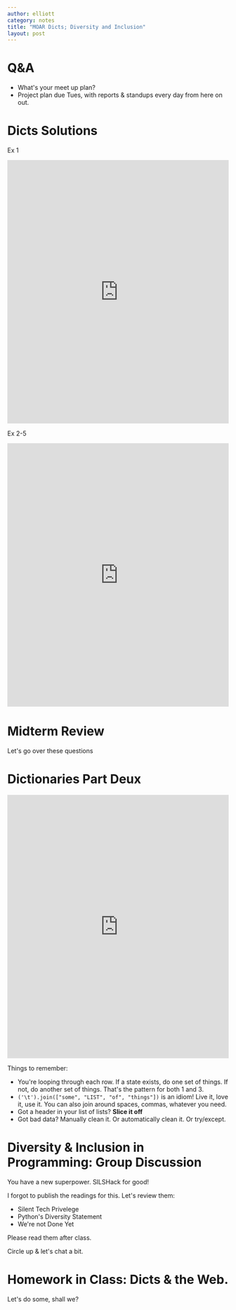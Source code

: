 ```yaml
---
author: elliott
category: notes
title: "MOAR Dicts; Diversity and Inclusion"
layout: post
---
```


# Q&A

- What's your meet up plan?
- Project plan due Tues, with reports & standups every day from here on out.

# Dicts Solutions

Ex 1

<iframe src="https://trinket.io/embed/python3/6836f5a01e" width="100%" height="600" frameborder="0" marginwidth="0" marginheight="0" allowfullscreen></iframe>

Ex 2-5

<iframe src="https://trinket.io/embed/python3/7ab711043e" width="100%" height="600" frameborder="0" marginwidth="0" marginheight="0" allowfullscreen></iframe>

# Midterm Review

Let's go over these questions

# Dictionaries Part Deux

<iframe src="https://trinket.io/embed/python3/7a57cec4a5" width="100%" height="600" frameborder="0" marginwidth="0" marginheight="0" allowfullscreen></iframe>

Things to remember:

- You're looping through each row.  If a state exists, do one set of things.  If not, do another set of things.  That's the pattern for both 1 and 3.
- `('\t').join(["some", "LIST", "of", "things"])` is an idiom!  Live it, love it, use it.  You can also join around spaces, commas, whatever you need.
- Got a header in your list of lists? **Slice it off**
- Got bad data?  Manually clean it.  Or automatically clean it.  Or try/except.

# Diversity & Inclusion in Programming: Group Discussion

You have a new superpower.  SILSHack for good!

I forgot to publish the readings for this.  Let's review them:

- Silent Tech Privelege
- Python's Diversity Statement
- We're not Done Yet

Please read them after class.

Circle up & let's chat a bit.

# Homework in Class: Dicts & the Web.

Let's do some, shall we?